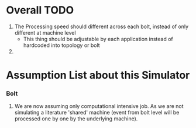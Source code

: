 # Overall TODO
1. The Processing speed should different across each bolt, instead of only different at machine level
   - This thing should be adjustable by each application instead of hardcoded into topology or bolt
2. 

# Assumption List about this Simulator

### Bolt
1. We are now assuming only computational intensive job. As we are not simulating a literature 'shared' machine (event from bolt level will be processed one by one by the underlying machine).
